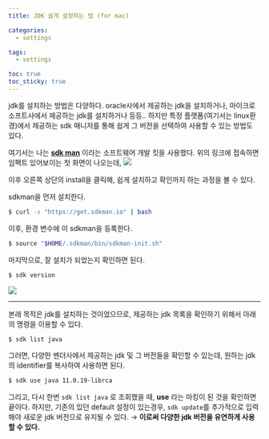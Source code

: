 ```yaml
---
title: JDK 쉽게 설정하는 법 (for mac)

categories:
  - settings

tags:
  - settings

toc: true
toc_sticky: true
---
```


jdk를 설치하는 방법은 다양하다. oracle사에서 제공하는 jdk을 설치하거나, 마이크로소프트사에서 제공하는 jdk를 설치하거나 등등..
하지만 특정 플랫폼(여기서는 linux환경)에서 제공하는 sdk 매니저를 통해 쉽게 그 버전을 선택하여 사용할 수 있는 방법도 있다.

여기서는 나는 **[sdk man](https://sdkman.io/)** 이라는 소프트웨어 개발 킷을 사용했다.
위의 링크에 접속하면 임팩트 있어보이는 첫 화면이 나오는데,
![](https://i.imgur.com/umJMYPq.png)

이후 오른쪽 상단의 install을 클릭해, 쉽게 설치하고 확인까지 하는 과정을 볼 수 있다.

sdkman을 먼저 설치한다.
```bash
$ curl -s "https://get.sdkman.io" | bash
```

이후, 환경 변수에 이 sdkman을 등록한다.
```bash
$ source "$HOME/.sdkman/bin/sdkman-init.sh"
```

마지막으로, 잘 설치가 되었는지 확인하면 된다.
```bash
$ sdk version
```

![](https://i.imgur.com/BWNEyNq.png)

---
본래 목적은 jdk를 설치하는 것이었으므로, 제공하는 jdk 목록을 확인하기 위해서 아래의 명령을 이용할 수 있다.
```bash
$ sdk list java
```

그러면, 다양한 벤더사에서 제공하는 jdk 및 그 버전들을 확인할 수 있는데, 원하는 jdk의 identifier를 복사하여 사용하면 된다.
```bash
$ sdk use java 11.0.19-librca
```

그리고, 다시 한번 `sdk list java` 로 조회했을 때, **use** 라는 마킹이 된 것을 확인하면 끝이다.
하지만, 기존의 있던 default 설정이 있는경우, `sdk update`를 추가적으로 입력해야 새로운 jdk 버전으로 유지될 수 있다.
→ **이로써 다양한 jdk 버전을 유연하게 사용할 수 있다.**


